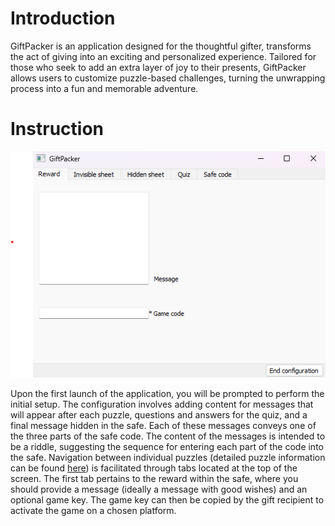 # Introduction
GiftPacker is an application designed for the thoughtful gifter, transforms the act of giving into an exciting and personalized experience. Tailored for those who seek to add an extra layer of joy to their presents, GiftPacker allows users to customize puzzle-based challenges, turning the unwrapping process into a fun and memorable adventure.

# Instruction 

![Configuration menu](/README_imgs/conf.png)

Upon the first launch of the application, you will be prompted to perform the initial setup. The configuration involves adding content for messages that will appear after each puzzle, questions and answers for the quiz, and a final message hidden in the safe. Each of these messages conveys one of the three parts of the safe code. The content of the messages is intended to be a riddle, suggesting the sequence for entering each part of the code into the safe. Navigation between individual puzzles (detailed puzzle information can be found [here]()) is facilitated through tabs located at the top of the screen. The first tab pertains to the reward within the safe, where you should provide a message (ideally a message with good wishes) and an optional game key. The game key can then be copied by the gift recipient to activate the game on a chosen platform.